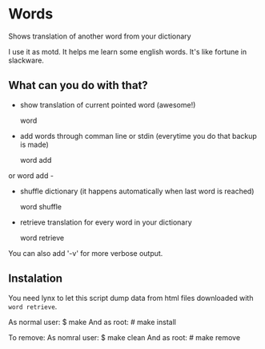 Words
=====

Shows translation of another word from your dictionary

I use it as motd. It helps me learn some english words.
It's like fortune in slackware.


What can you do with that?
--------------------------

- show translation of current pointed word (awesome!)

    word

- add words through comman line or stdin (everytime you do that backup is made)

    word add

or
    word add -

- shuffle dictionary (it happens automatically when last word is reached)

    word shuffle

- retrieve translation for every word in your dictionary

    word retrieve


You can also add '-v' for more verbose output.


Instalation
-----------

You need lynx to let this script dump data from html files downloaded with `word retrieve`.

As normal user:
    $ make
And as root:
    # make install

To remove:
As nomral user:
    $ make clean
And as root:
    # make remove